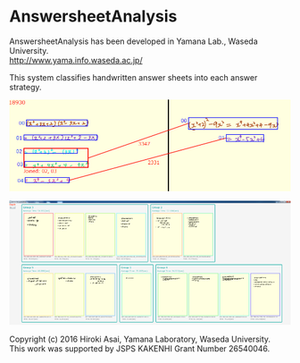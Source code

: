 # AnswersheetAnalysis
AnswersheetAnalysis has been developed in Yamana Lab., Waseda University.  
http://www.yama.info.waseda.ac.jp/

This system classifies handwritten answer sheets into each answer strategy.

![Answer process comparison](https://raw.githubusercontent.com/h-asai/AnswersheetAnalysis/master/sample_pic/sample_pic_01.png)

![Answer sheet classification system](https://raw.githubusercontent.com/h-asai/AnswersheetAnalysis/master/sample_pic/sample_pic_02.png)



Copyright (c) 2016 Hiroki Asai, Yamana Laboratory, Waseda University.  
This work was supported by JSPS KAKENHI Grant Number 26540046.




